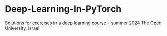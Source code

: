 # Deep-Learning-In-PyTorch
Solutions for exercises in a deep learning course - summer 2024 The Open University, Israel
